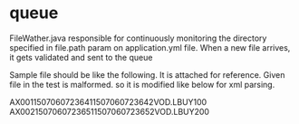 # queue
FileWather.java responsible for continuously monitoring the directory specified in file.path param on application.yml file.
When a new file arrives, it gets validated and sent to the queue

Sample file should be like the following. It is attached for reference.
Given file in the test is malformed. so it is modified like below for xml parsing.

<?xml version='1.0' encoding='UTF-8' standalone='yes'?>
<Orders>
<Order><account>AX001</account><SubmittedAt>1507060723641</SubmittedAt><ReceivedAt>1507060723642</ReceivedAt><market>VOD.L</market><action>BUY</action><size>100</size></Order>
<Order><account>AX002</account><SubmittedAt>1507060723651</SubmittedAt><ReceivedAt>1507060723652</ReceivedAt><market>VOD.L</market><action>BUY</action><size>200</size></Order>
</Orders>
